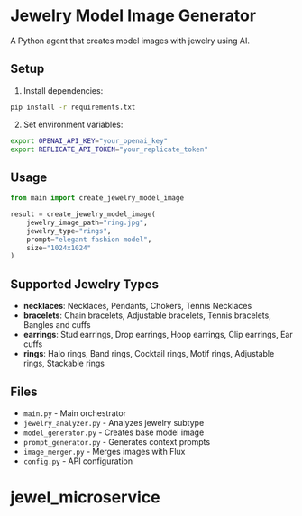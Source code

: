 # Jewelry Model Image Generator

A Python agent that creates model images with jewelry using AI.

## Setup

1. Install dependencies:

```bash
pip install -r requirements.txt
```

2. Set environment variables:

```bash
export OPENAI_API_KEY="your_openai_key"
export REPLICATE_API_TOKEN="your_replicate_token"
```

## Usage

```python
from main import create_jewelry_model_image

result = create_jewelry_model_image(
    jewelry_image_path="ring.jpg",
    jewelry_type="rings",
    prompt="elegant fashion model",
    size="1024x1024"
)
```

## Supported Jewelry Types

- **necklaces**: Necklaces, Pendants, Chokers, Tennis Necklaces
- **bracelets**: Chain bracelets, Adjustable bracelets, Tennis bracelets, Bangles and cuffs
- **earrings**: Stud earrings, Drop earrings, Hoop earrings, Clip earrings, Ear cuffs
- **rings**: Halo rings, Band rings, Cocktail rings, Motif rings, Adjustable rings, Stackable rings

## Files

- `main.py` - Main orchestrator
- `jewelry_analyzer.py` - Analyzes jewelry subtype
- `model_generator.py` - Creates base model image
- `prompt_generator.py` - Generates context prompts
- `image_merger.py` - Merges images with Flux
- `config.py` - API configuration
# jewel_microservice
